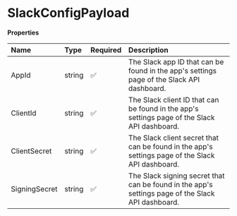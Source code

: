 # SlackConfigPayload

**Properties**

| Name          | Type   | Required | Description                                                                                       |
| :------------ | :----- | :------- | :------------------------------------------------------------------------------------------------ |
| AppId         | string | ✅       | The Slack app ID that can be found in the app's settings page of the Slack API dashboard.         |
| ClientId      | string | ✅       | The Slack client ID that can be found in the app's settings page of the Slack API dashboard.      |
| ClientSecret  | string | ✅       | The Slack client secret that can be found in the app's settings page of the Slack API dashboard.  |
| SigningSecret | string | ✅       | The Slack signing secret that can be found in the app's settings page of the Slack API dashboard. |
